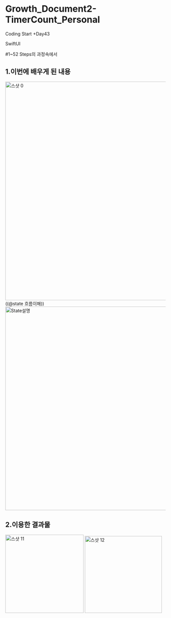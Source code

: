 # Growth_Document2-TimerCount_Personal

Coding Start +Day43

SwiftUI

#1~52 Steps의 과정속에서
## 1.이번에 배우게 된 내용

<img width="687" alt="스샷 0" src="https://user-images.githubusercontent.com/114223996/197980581-6ab798dc-8e74-49a2-acb0-918babcd3481.png">
((@state 흐름이해))
<img width="640" alt="State설명" src="https://user-images.githubusercontent.com/114223996/198005596-6075e2f8-bc7d-4af5-b0f2-2c8fbdce23bd.png">


## 2.이용한 결과물
<img width="246" alt="스샷 11" src="https://user-images.githubusercontent.com/114223996/197980750-eb5eda25-0bbe-4015-b2a4-c981cf8ec274.png">
<img width="242" alt="스샷 12" src="https://user-images.githubusercontent.com/114223996/197980763-94f13484-19a9-43dc-a2d2-e019e47195d9.png">
